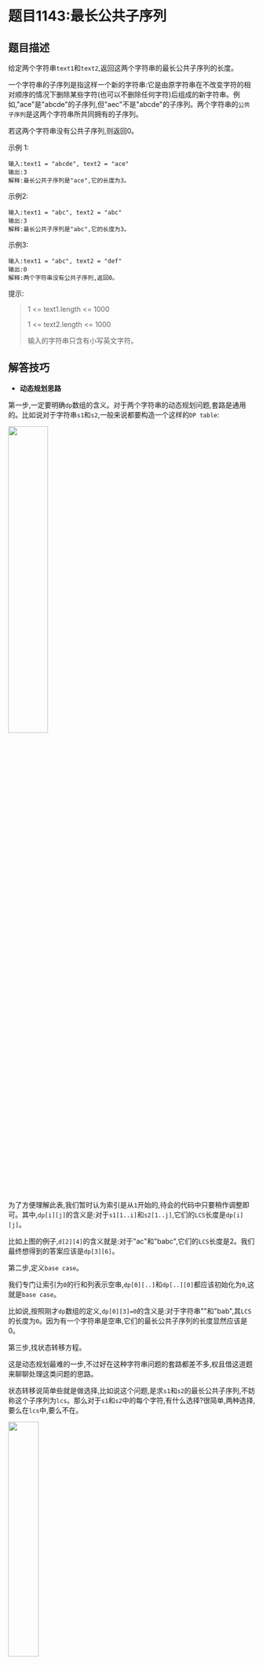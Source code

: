 # 题目1143:最长公共子序列

## 题目描述

给定两个字符串`text1`和`text2`,返回这两个字符串的最长公共子序列的长度。

一个字符串的子序列是指这样一个新的字符串:它是由原字符串在不改变字符的相对顺序的情况下删除某些字符(也可以不删除任何字符)后组成的新字符串。例如,"ace"是"abcde"的子序列,但"aec"不是"abcde"的子序列。两个字符串的`公共子序列`是这两个字符串所共同拥有的子序列。

若这两个字符串没有公共子序列,则返回0。

 

示例 1:

```
输入:text1 = "abcde", text2 = "ace" 
输出:3  
解释:最长公共子序列是"ace",它的长度为3。
```

示例2:

```
输入:text1 = "abc", text2 = "abc"
输出:3
解释:最长公共子序列是"abc",它的长度为3。
```

示例3:

```
输入:text1 = "abc", text2 = "def"
输出:0
解释:两个字符串没有公共子序列,返回0。
```

提示:

> 1 <= text1.length <= 1000
> 
> 1 <= text2.length <= 1000
> 
> 输入的字符串只含有小写英文字符。

## 解答技巧

* **动态规划思路**

第一步,一定要明确`dp`数组的含义。对于两个字符串的动态规划问题,套路是通用的。比如说对于字符串`s1`和`s2`,一般来说都要构造一个这样的`DP table`:

<img src="http://pic.leetcode-cn.com/5722d0bb29dfdf4ba276424fa0901b49ac69a75b32cb009514dca50e2a43c1c4-file_1578114778808" style="width: 40%" >

为了方便理解此表,我们暂时认为索引是从`1`开始的,待会的代码中只要稍作调整即可。其中,`dp[i][j]`的含义是:对于`s1[1..i]`和`s2[1..j]`,它们的`LCS`长度是`dp[i][j]`。

比如上图的例子,`d[2][4]`的含义就是:对于"ac"和"babc",它们的`LCS`长度是2。我们最终想得到的答案应该是`dp[3][6]`。

第二步,定义`base case`。

我们专门让索引为`0`的行和列表示空串,`dp[0][..]`和`dp[..][0]`都应该初始化为`0`,这就是`base case`。

比如说,按照刚才`dp`数组的定义,`dp[0][3]=0`的含义是:对于字符串""和"bab",其`LCS`的长度为`0`。因为有一个字符串是空串,它们的最长公共子序列的长度显然应该是0。

第三步,找状态转移方程。

这是动态规划最难的一步,不过好在这种字符串问题的套路都差不多,权且借这道题来聊聊处理这类问题的思路。

状态转移说简单些就是做选择,比如说这个问题,是求`s1`和`s2`的最长公共子序列,不妨称这个子序列为`lcs`。那么对于`s1`和`s2`中的每个字符,有什么选择?很简单,两种选择,要么在`lcs`中,要么不在。

<img src="http://pic.leetcode-cn.com/416b6347372edfba27b298e225a2b90cfcb8efe5dac8ffb79fced89e996005e8-file_1578114778851" style="width: 35%" >

这个在和不在就是选择,关键是,应该如何选择呢?这个需要动点脑筋:如果某个字符应该在`lcs`中,那么这个字符肯定同时存在于`s1`和`s2`中,因为`lcs`是最长公共子序列嘛。所以本题的思路是这样:

用两个指针`i`和`j`从后往前遍历`s1`和`s2`,如果`s1[i]==s2[j]`,那么这个字符一定在`lcs`中;否则的话,`s1[i]`和`s2[j]`这两个字符至少有一个不在`lcs`中,需要丢弃一个。先看一下递归解法,比较容易理解:

```python
def longestCommonSubsequence(str1, str2) -> int:
    def dp(i, j):
        # 空串的base case
        if i == -1 or j == -1:
            return 0
        if str1[i] == str2[j]:
            # 这边找到一个lcs的元素,继续往前找
            return dp(i - 1, j - 1) + 1
        else:
            # 谁能让lcs最长,就听谁的
            return max(dp(i-1, j), dp(i, j-1))
        
    # i和j初始化为最后一个索引
    return dp(len(str1)-1, len(str2)-1)
```

对于第一种情况,找到一个`lcs`中的字符,同时将`i`,`j`向前移动一位,并给`lcs`的长度加一;对于后者,则尝试两种情况,取更大的结果。

其实这段代码就是暴力解法,我们可以通过备忘录或者`DP table`来优化时间复杂度,比如通过前文描述的`DP table`来解决:

```python
def longestCommonSubsequence(str1, str2) -> int:
    m, n = len(str1), len(str2)
    # 构建DP table和base case
    dp = [[0] * (n + 1) for _ in range(m + 1)]
    # 进行状态转移
    for i in range(1, m + 1):
        for j in range(1, n + 1):
            if str1[i - 1] == str2[j - 1]:
                # 找到一个lcs中的字符
                dp[i][j] = 1 + dp[i-1][j-1]
            else:
                dp[i][j] = max(dp[i-1][j], dp[i][j-1])
        
    return dp[-1][-1]
```

第四步,空间压缩

从`i`的角度来看, 只与前一行有关,其他行无关。可以根据此进行空间压缩,准备一个`dp n+1`的长度,其实的0位置存放一个空字符串

![](http://pic.leetcode-cn.com/19821b27a70589cebc36f6bd0d6fd5c0b5a37c00c5c8565bb4448e70fce5122b.jpg)

![](http://pic.leetcode-cn.com/25caad73c8883a127aa1feb34f55d94efbf182398ed16a8cbe4d0b7a25956667.jpg)

准备几个变量:

> `last`:表示是当前`dp[j]`(`dp[i][j]`)左上角的数,相当于`dp[i-1][j-1]`,初始化的时候为0
> 
> `tmp`:表示是当前`dp[j]`(`dp[i][j]`)正上方的数,相当于`dp[i- 1][j]`
> 
> `dp[j-1]`:表示是当前`dp[j]`(`dp[i][j]`)左边的数,相当于`dp[i][j-1]`每一轮结束后,`last`的值都向前滚动一个,变成正上方的数,也就是`tmp`

```python
class Solution:
    def longestCommonSubsequence(self, text1: str, text2: str) -> int:
        m, n = len(text1), len(text2)
        if m==0 or n==0: return 0;
        dp = [0]*(n+1)
        tmp = 0
        for i in range(1,m+1,1):
            last =0
            for j in range(1,n+1,1):
                tmp = dp[j]
                if text1[i-1] == text2[j-1]:
                    dp[j]=last+1
                else:
                    dp[j]=max(tmp, dp[j-1]);
                last = tmp;
        return dp[n]
```
